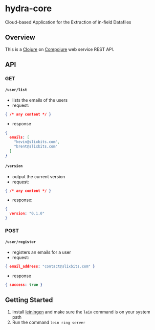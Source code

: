 hydra-core
=======================

Cloud-based Application for the Extraction of in-field Datafiles

Overview
--

This is a [Clojure](http://clojure.org) on
[Compojure](https://github.com/weavejester/compojure) web service REST API.

API
--
### GET
#### `/user/list`
* lists the emails of the users
* request:
```json
{ /* any content */ }
```
* response
```json
{
  emails: [
    "kevin@slixbits.com",
    "brent@slixbits.com"
  ]
}
```

#### `/version`
* output the current version
* request:
```json
{ /* any content */ }
```
* response:
```json
{
  version: "0.1.0"
}
```

### POST
#### `/user/register`
* registers an emails for a user
* request:
```json
{ email_address: "contact@slixbits.com" }
```
* response
```json
{ success: true }
```

Getting Started
--
1. Install [leiningen](http://leiningen.org/) and make sure the `lein` command
   is on your system path
1. Run the command `lein ring server`
